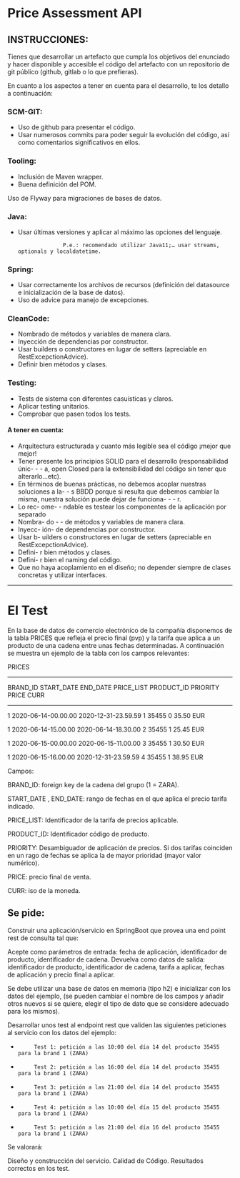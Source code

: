 # Price Assessment API
## INSTRUCCIONES:

Tienes que desarrollar un artefacto que cumpla los objetivos del enunciado y hacer disponible y accesible el código del artefacto con un repositorio de git público (github, gitlab o lo que prefieras).

En cuanto a los aspectos a tener en cuenta para el desarrollo, te los detallo a continuación:

### SCM-GIT:
- Uso de github para presentar el código.
- Usar numerosos commits para poder seguir la evolución del código, así como comentarios significativos en ellos.

### Tooling:
- Inclusión de Maven wrapper.
- Buena definición del POM.

Uso de Flyway para migraciones de bases de datos.

### Java:

- Usar últimas versiones y aplicar al máximo las opciones del lenguaje.

                    P.e.: recomendado utilizar Java11;… usar streams, optionals y localdatetime.

### Spring:
- Usar correctamente los archivos de recursos (definición del datasource e inicialización de la base de datos).
- Uso de advice para manejo de excepciones. 

### CleanCode:
- Nombrado de métodos y variables de manera clara.
- Inyección de dependencias por constructor.
- Usar builders o constructores en lugar de setters (apreciable en RestExcepctionAdvice).
- Definir bien métodos y clases.

### Testing:
- Tests de sistema con diferentes casuísticas y claros.
- Aplicar testing unitarios.
- Comprobar que pasen todos los tests.

#### A tener en cuenta:

- Arquitectura estructurada y cuanto más legible sea el código ¡mejor que mejor!
- Tener presente los principios SOLID para el desarrollo (responsabilidad únic- - - a, open Closed para la extensibilidad del código sin tener que alterarlo...etc).
- En términos de buenas prácticas, no debemos acoplar nuestras soluciones a la- - s BBDD porque si resulta que debemos cambiar la misma, nuestra solución puede dejar de funciona- - - r.
- Lo rec- ome- - ndable es testear los componentes de la aplicación por separado
- Nombra- do - - de métodos y variables de manera clara.
- Inyecc- ión-  de dependencias por constructor.
- Usar b- uilders o constructores en lugar de setters (apreciable en RestExcepctionAdvice).
- Defini- r bien métodos y clases.
- Defini- r bien el naming del código.
- Que no haya acoplamiento en el diseño; no depender siempre de clases concretas y utilizar interfaces.

-------------------------------------
# El Test

En la base de datos de comercio electrónico de la compañía disponemos de la tabla PRICES que refleja el precio final (pvp) y la tarifa que aplica a un producto de una cadena entre unas fechas determinadas. A continuación se muestra un ejemplo de la tabla con los campos relevantes:

 

PRICES

-------

 

BRAND_ID         START_DATE                                    END_DATE                        PRICE_LIST                   PRODUCT_ID  PRIORITY                 PRICE           CURR

------------------------------------------------------------------------------------------------------------------------------------------------------------------------------------------------------------------------------------------

1         2020-06-14-00.00.00                        2020-12-31-23.59.59                        1                        35455                0                        35.50            EUR

1         2020-06-14-15.00.00                        2020-06-14-18.30.00                        2                        35455                1                        25.45            EUR

1         2020-06-15-00.00.00                        2020-06-15-11.00.00                        3                        35455                1                        30.50            EUR

1         2020-06-15-16.00.00                        2020-12-31-23.59.59                        4                        35455                1                        38.95            EUR

 

Campos: 

 

BRAND_ID: foreign key de la cadena del grupo (1 = ZARA).

START_DATE , END_DATE: rango de fechas en el que aplica el precio tarifa indicado.

PRICE_LIST: Identificador de la tarifa de precios aplicable.

PRODUCT_ID: Identificador código de producto.

PRIORITY: Desambiguador de aplicación de precios. Si dos tarifas coinciden en un rago de fechas se aplica la de mayor prioridad (mayor valor numérico).

PRICE: precio final de venta.

CURR: iso de la moneda.

 

## Se pide:

 

Construir una aplicación/servicio en SpringBoot que provea una end point rest de consulta  tal que:
 

Acepte como parámetros de entrada: fecha de aplicación, identificador de producto, identificador de cadena.
Devuelva como datos de salida: identificador de producto, identificador de cadena, tarifa a aplicar, fechas de aplicación y precio final a aplicar.
 

Se debe utilizar una base de datos en memoria (tipo h2) e inicializar con los datos del ejemplo, (se pueden cambiar el nombre de los campos y añadir otros nuevos si se quiere, elegir el tipo de dato que se considere adecuado para los mismos).

              

Desarrollar unos test al endpoint rest que  validen las siguientes peticiones al servicio con los datos del ejemplo:
                                                                                       

-          Test 1: petición a las 10:00 del día 14 del producto 35455   para la brand 1 (ZARA)

-          Test 2: petición a las 16:00 del día 14 del producto 35455   para la brand 1 (ZARA)

-          Test 3: petición a las 21:00 del día 14 del producto 35455   para la brand 1 (ZARA)

-          Test 4: petición a las 10:00 del día 15 del producto 35455   para la brand 1 (ZARA)

-          Test 5: petición a las 21:00 del día 16 del producto 35455   para la brand 1 (ZARA)

 

 

Se valorará:

 

Diseño y construcción del servicio.
Calidad de Código.
Resultados correctos en los test.
